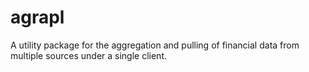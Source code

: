 # agrapl
A utility package for the aggregation and pulling of financial data from multiple sources under a single client.
